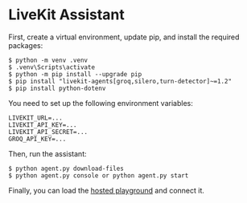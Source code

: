 # LiveKit Assistant

First, create a virtual environment, update pip, and install the required packages:

```
$ python -m venv .venv
$ .venv\Scripts\activate
$ python -m pip install --upgrade pip
$ pip install "livekit-agents[groq,silero,turn-detector]~=1.2"
$ pip install python-dotenv
```

You need to set up the following environment variables:

```
LIVEKIT_URL=...
LIVEKIT_API_KEY=...
LIVEKIT_API_SECRET=...
GROQ_API_KEY=...
```

Then, run the assistant:

```
$ python agent.py download-files
$ python agent.py console or python agent.py start
```

Finally, you can load the [hosted playground](https://agents-playground.livekit.io/) and connect it.